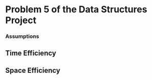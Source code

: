 # Problem 5 of the Data Structures Project

### Assumptions

## Time Efficiency

## Space Efficiency
